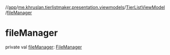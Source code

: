 //[app](../../../index.md)/[me.khruslan.tierlistmaker.presentation.viewmodels](../index.md)/[TierListViewModel](index.md)/[fileManager](file-manager.md)

# fileManager

private val [fileManager](file-manager.md): [FileManager](../../me.khruslan.tierlistmaker.data.providers.file/-file-manager/index.md)
